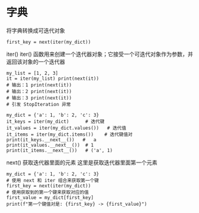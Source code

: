 # 字典

将字典转换成可迭代对象

```
first_key = next(iter(my_dict))
```

iter()
iter() 函数用来创建一个迭代器对象；它接受一个可迭代对象作为参数，并返回该对象的一个迭代器

```
my_list = [1, 2, 3]
it = iter(my_list) print(next(it)) 
# 输出：1 print(next(it)) 
# 输出：2 print(next(it)) 
# 输出：3 print(next(it)) 
# 引发 StopIteration 异常
```

```
my_dict = {'a': 1, 'b': 2, 'c': 3}
it_keys = iter(my_dict)      # 迭代键
it_values = iter(my_dict.values())   # 迭代值
it_items = iter(my_dict.items())    # 迭代键值对
print(it_keys.__next__())   #   a
print(it_values.__next__())  # 1
print(it_items.__next__())   # ('a', 1)
```

next()  获取迭代器里面的元素
这里是获取迭代器里面第一个元素
```
my_dict = {'a': 1, 'b': 2, 'c': 3} 
# 使用 next 和 iter 组合来获取第一个键 
first_key = next(iter(my_dict)) 
# 使用获取到的第一个键来获取对应的值 
first_value = my_dict[first_key] 
print(f"第一个键值对是: {first_key} -> {first_value}")
```
